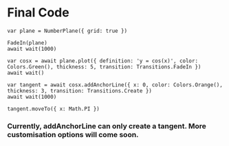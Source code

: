 # Final Code

```
var plane = NumberPlane({ grid: true })

FadeIn(plane)
await wait(1000)

var cosx = await plane.plot({ definition: 'y = cos(x)', color: Colors.Green(), thickness: 5, transition: Transitions.FadeIn })
await wait()

var tangent = await cosx.addAnchorLine({ x: 0, color: Colors.Orange(), thickness: 3, transition: Transitions.Create })
await wait(1000)

tangent.moveTo({ x: Math.PI })
```

### Currently, addAnchorLine can only create a tangent. More customisation options will come soon.
